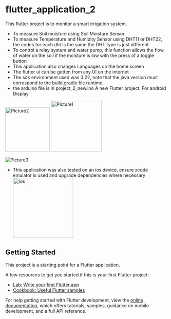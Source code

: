 # flutter_application_2
This flutter project is to monitor a smart irrigation system.
- To measure Soil moisture using Soil Moisture Sensor
- To measure Temperature and Humidity Sensor using DHT11 or DHT22, the codes for each dht is the same the 
DHT type is just different 
- To control a relay system and water pump, this function allows the flow of water on the soil  if the moisture
is low with the press of a toggle button 
- This application also changes Languages on the home screen
- The flutter ui can be gotten from any UI on the internet
- The sdk environment used was 3.22, note that the java version must correspond to the build.gradle  file runtime
- the arduino file is in project_2_new.ino
A new Flutter project.
For android Display
<img width="138" alt="Picture2" src="https://github.com/user-attachments/assets/5db57922-5c0a-431e-b737-62ce14873dfb" />

<img width="158" alt="Picture1" src="https://github.com/user-attachments/assets/a287b1eb-a244-4954-9814-f937da4b9d24" />

![Picture3](https://github.com/user-attachments/assets/8f9c100f-199f-488d-ac41-4d33e81a3608)


- This application was also tested on an ios device, ensure xcode emulator is used and upgrade dependencies where necessary
  <img width="187" alt="ios" src="https://github.com/user-attachments/assets/d6acd454-842b-415b-9c2e-ce98cdfee705" />


## Getting Started

This project is a starting point for a Flutter application.

A few resources to get you started if this is your first Flutter project:

- [Lab: Write your first Flutter app](https://docs.flutter.dev/get-started/codelab)
- [Cookbook: Useful Flutter samples](https://docs.flutter.dev/cookbook)

For help getting started with Flutter development, view the
[online documentation](https://docs.flutter.dev/), which offers tutorials,
samples, guidance on mobile development, and a full API reference.
